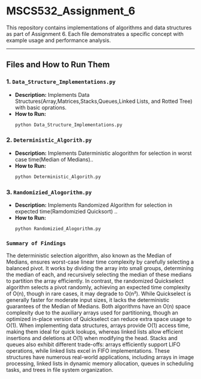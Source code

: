 # MSCS532_Assignment_6

This repository contains implementations of algorithms and data structures as part of Assignment 6. Each file demonstrates a specific concept with example usage and performance analysis.

---

## Files and How to Run Them

### 1. **`Data_Structure_Implementations.py`**
- **Description:** Implements Data Structures(Array,Matrices,Stacks,Queues,Linked Lists, and Rotted Tree) with basic oprations.
- **How to Run:**
  ```bash
  python Data_Structure_Implementations.py

### 2. **`Deterministic_Algorith.py`**
- **Description:** Implements Daterministic alogorithm for selection in worst case time(Median of Medians)..
- **How to Run:**
  ```bash
  python Deterministic_Algorith.py

### 3. **`Randomizied_Alogorithm.py`**
- **Description:** Implements Randomized Algorithm for selection in expected time(Ramdomizied Quicksort) ..
- **How to Run:**
  ```bash
  python Randomizied_Alogorithm.py

###  **`Summary of Findings`**
The deterministic selection algorithm, also known as the Median of Medians, ensures worst-case linear time complexity by carefully selecting a balanced pivot. It works by dividing the array into small groups, determining the median of each, and recursively selecting the median of these medians to partition the array efficiently. In contrast, the randomized Quickselect algorithm selects a pivot randomly, achieving an expected time complexity of O(n), though in rare cases, it may degrade to O(n²). While Quickselect is generally faster for moderate input sizes, it lacks the deterministic guarantees of the Median of Medians. Both algorithms have an O(n) space complexity due to the auxiliary arrays used for partitioning, though an optimized in-place version of Quickselect can reduce extra space usage to O(1). When implementing data structures, arrays provide O(1) access time, making them ideal for quick lookups, whereas linked lists allow efficient insertions and deletions at O(1) when modifying the head. Stacks and queues also exhibit different trade-offs: arrays efficiently support LIFO operations, while linked lists excel in FIFO implementations. These structures have numerous real-world applications, including arrays in image processing, linked lists in dynamic memory allocation, queues in scheduling tasks, and trees in file system organization.
